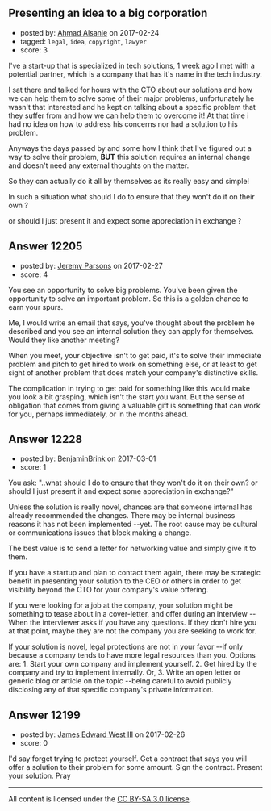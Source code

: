 ## Presenting an idea to a big corporation

- posted by: [Ahmad Alsanie](https://stackexchange.com/users/5485446/ahmad-alsanie) on 2017-02-24
- tagged: `legal`, `idea`, `copyright`, `lawyer`
- score: 3

<p>I've a start-up that is specialized in tech solutions, 1 week ago I  met with a potential partner, which is a company that has it's name in the tech industry.</p>

<p>I sat there and talked for hours with the CTO about our solutions and how we can help them to solve some of their major problems, unfortunately he wasn't that interested and he kept on talking about a specific problem that they suffer from and how we can help them to overcome it!
At that time i had no idea on how to address his concerns nor had a solution to his problem.</p>

<p>Anyways the days passed by and some how I think that I've figured out a way to solve their problem, <strong>BUT</strong> this solution requires an internal change and doesn't need any external thoughts on the matter.</p>

<p>So they can actually do it all by themselves as its really easy and simple!</p>

<p>In such a situation what should I do to ensure that they won't do it on their own ?</p>

<p>or should I just present it and expect some appreciation in exchange ?</p>



## Answer 12205

- posted by: [Jeremy Parsons](https://stackexchange.com/users/497810/jeremy-parsons) on 2017-02-27
- score: 4

<p>You see an opportunity to solve big problems. You've been given the opportunity to solve an important problem. So this is a golden chance to earn your spurs.</p>

<p>Me, I would write an email that says, you've thought about the problem he described and you see an internal solution they can apply for themselves. Would they like another meeting?</p>

<p>When you meet, your objective isn't to get paid, it's to solve their immediate problem and pitch to get hired to work on something else, or at least to get sight of another problem that does match your company's distinctive skills.</p>

<p>The complication in trying to get paid for something like this would make you look a bit grasping, which isn't the start you want. But the sense of obligation that comes from giving a valuable gift is something that can work for you, perhaps immediately, or in the months ahead.</p>



## Answer 12228

- posted by: [BenjaminBrink](https://stackexchange.com/users/5128838/benjaminbrink) on 2017-03-01
- score: 1

<p>You ask: "..what should I do to ensure that they won't do it on their own? or should I just present it and expect some appreciation in exchange?"</p>

<p>Unless the solution is really novel, chances are that someone internal has already recommended the changes. There may be internal business reasons it has not been implemented --yet. The root cause may be cultural or communications issues that block making a change.</p>

<p>The best value is to send a letter for networking value and simply give it to them.</p>

<p>If you have a startup and plan to contact them again, there may be strategic benefit in presenting your solution to the CEO or others in order to get visibility beyond the CTO for your company's value offering.</p>

<p>If you were looking for a job at the company, your solution might be something to tease about in a cover-letter, and offer during an interview --When the interviewer asks if you have any questions.  If they don't hire you at that point, maybe they are not the company you are seeking to work for.</p>

<p>If your solution is novel, legal protections are not in your favor --if only because a company tends to have more legal resources than you.  Options are: 1. Start your own company and implement yourself.  2. Get hired by the company and try to implement internally. Or, 3. Write an open letter or generic blog or article on the topic --being careful to avoid publicly disclosing any of that specific company's private information.</p>



## Answer 12199

- posted by: [James Edward West III](https://stackexchange.com/users/3177129/james-edward-west-iii) on 2017-02-26
- score: 0

<p>I'd say forget trying to protect yourself. Get a contract that says you will offer a solution to their problem for some amount. Sign the contract. Present your solution. Pray</p>




---

All content is licensed under the [CC BY-SA 3.0 license](https://creativecommons.org/licenses/by-sa/3.0/).
